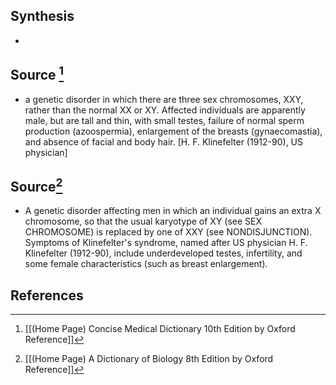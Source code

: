 ## Synthesis
- 
## Source [^1]
- a genetic disorder in which there are three sex chromosomes, XXY, rather than the normal XX or XY. Affected individuals are apparently male, but are tall and thin, with small testes, failure of normal sperm production (azoospermia), enlargement of the breasts (gynaecomastia), and absence of facial and body hair. \[H. F. Klinefelter (1912-90), US physician]
## Source[^2]
- A genetic disorder affecting men in which an individual gains an extra X chromosome, so that the usual karyotype of XY (see SEX CHROMOSOME) is replaced by one of XXY (see NONDISJUNCTION). Symptoms of Klinefelter's syndrome, named after US physician H. F. Klinefelter (1912-90), include underdeveloped testes, infertility, and some female characteristics (such as breast enlargement).
## References

[^1]: [[(Home Page) Concise Medical Dictionary 10th Edition by Oxford Reference]]
[^2]: [[(Home Page) A Dictionary of Biology 8th Edition by Oxford Reference]]